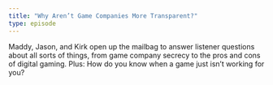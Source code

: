 ```yaml
---
title: "Why Aren’t Game Companies More Transparent?"
type: episode
---
```

Maddy, Jason, and Kirk open up the mailbag to answer listener questions about all sorts of things, from game company secrecy to the pros and cons of digital gaming. Plus: How do you know when a game just isn’t working for you?